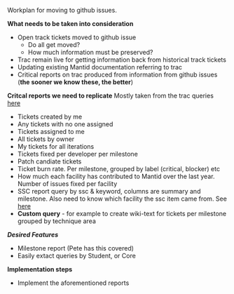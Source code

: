Workplan for moving to github issues.

**What needs to be taken into consideration**

* Open track tickets moved to github issue
  * Do all get moved?
  * How much information must be preserved?
* Trac remain live for getting information back from historical track tickets
* Updating existing Mantid documentation referring to trac
* Critical reports on trac produced from information from github issues (**the sooner we know these, the better**)

**Critcal reports we need to replicate**
Mostly taken from the trac queries [here](http://trac.mantidproject.org/mantid/report)

* Tickets created by me
* Any tickets with no one assigned
* Tickets assigned to me
* All tickets by owner
* My tickets for all iterations
* Tickets fixed per developer per milestone
* Patch candiate tickets
* Ticket burn rate. Per milestone, grouped by label (critical, blocker) etc
* How much each facility has contributed to Mantid over the last year. Number of issues fixed per facility
* SSC report query by ssc & keyword, columns are summary and milestone. Also need to know which facility the ssc item came from. See [here](http://trac.mantidproject.org/mantid/wiki/SSC%20Report%202015)
* **Custom query** - for example to create wiki-text for tickets per milestone grouped by technique area

***Desired Features***
* Milestone report (Pete has this covered)
* Easily extact queries by Student, or Core

**Implementation steps**
* Implement the aforementioned reports
